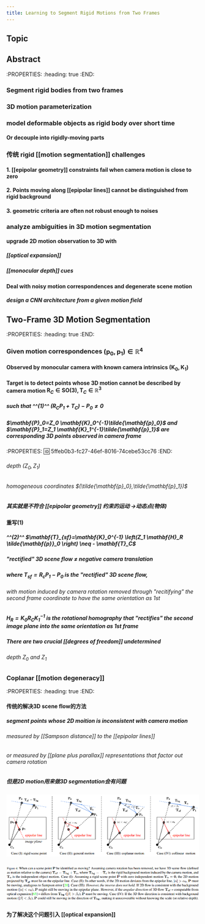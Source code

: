 ```yaml
---
title: Learning to Segment Rigid Motions from Two Frames
---
```


## Topic

## Abstract
:PROPERTIES:
:heading: true
:END:
### Segment rigid bodies from two frames
### 3D motion parameterization
### model deformable objects as rigid body over short time
#### Or decouple into rigidly-moving parts
### 传统 rigid [[motion segmentation]] challenges
#### 1. [[epipolar geometry]] constraints fail when camera motion is close to zero
#### 2. Points moving along [[epipolar lines]] cannot be distinguished from rigid background
#### 3. geometric criteria are often not robust enough to noises
### analyze ambiguities in 3D motion segmentation
#### upgrade 2D motion observation to 3D with
##### [[optical expansion]]
##### [[monocular depth]] cues
#### Deal with noisy motion correspondences and degenerate scene motion
##### design a CNN architecture from a given motion field
## Two-Frame 3D Motion Segmentation
:PROPERTIES:
:heading: true
:END:
### Given motion correspondences $(\mathbf{p}_0, \mathbf{p}_1) \in{\mathbb{R}^4}$
#### Observed by monocular camera with known camera intrinsics $(\mathbf{K}_0,\mathbf{K}_1)$
#### Target is to detect points whose 3D motion cannot be described by camera motion $\mathbf{R}_C \in {\mathbf{SO}(3)}, \mathbf{T}_C \in {\mathbb{R}^3}$
##### such that ^^(1)^^ $(\mathbf{R_C P_1}+\mathbf{T}_C)-\mathbf{P}_0 \neq 0$
##### $\mathbf{P}_0=Z_0 \mathbf{K}_0^{-1}\tilde{\mathbf{p}_0}$ and $\mathbf{P}_1=Z_1 \mathbf{K}_1^{-1}\tilde{\mathbf{p}_1}$ are corresponding 3D points observed in camera frame
:PROPERTIES:
:id: 5ffeb0b3-fc27-46ef-8016-74cebe53cc76
:END:
###### depth $(Z_0, Z_1)$
###### homogeneous coordinates $(\tilde{\mathbf{p}_0},\tilde{\mathbf{p}_1})$
##### 其实就是不符合 [[epipolar geometry]] 约束的运动 ->动态点(物体)
#### 重写(1)
##### ^^(2)^^ $\mathbf{T}_{sf}=\mathbf{K}_0^{-1} \left(Z_1 \mathbf{H}_R \tilde{\mathbf{p}}_0 \right) \neq - \mathbf{T}_C$
##### "rectified" 3D scene flow $\neq$ negative camera translation
##### where $\mathbf{T}_{sf}=\mathbf{R_c P}_1 - \mathbf{P}_0$ is the "rectified" 3D scene flow,
###### with motion induced by camera rotation removed through "recitifying" the second frame coordinate to have the same orientation as 1st
##### $\mathbf{H}_R=\mathbf{K}_0 \mathbf{R}_C \mathbf{K}_1^{-1}$  is the rotational homography that "rectifies" the second image plane into the same orientation as 1st frame
##### There are two crucial [[degrees of freedom]] undetermined
###### depth $Z_0$ and $Z_1$
### Coplanar [[motion degeneracy]]
:PROPERTIES:
:heading: true
:END:
#### 传统的解决3D scene flow的方法
##### segment points whose 2D moition is inconsistent with camera motion
###### measured by [[Sampson distance]] to the [[epipolar lines]]
###### or measured by [[plane plus parallax]] representations that factor out camera rotation
##### 但是2D motion用来做3D segmentation会有问题
##### ![image.png](/assets/pages_learning_to_segment_rigid_motions_from_two_frames_1610532171258_0.png)
##### ![image.png](/assets/pages_learning_to_segment_rigid_motions_from_two_frames_1610532212322_0.png)
#### 为了解决这个问题引入 [[optical expansion]]
#####
